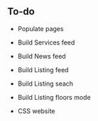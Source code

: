 ## To-do

- Populate pages
- Build Services feed
- Build News feed
- Build Listing feed
- Build Listing seach
- Build Listing floors mode

- CSS website